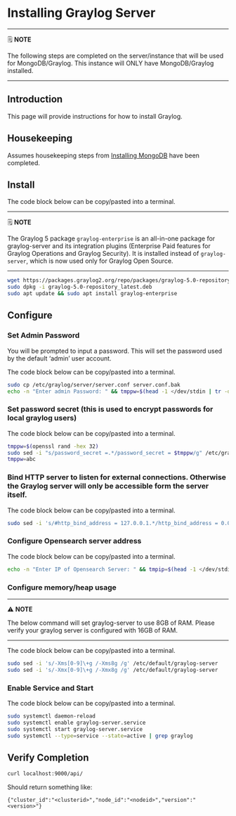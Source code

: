 # Installing Graylog Server

---
🗒️ **NOTE**

The following steps are completed on the server/instance that will be used for MongoDB/Graylog. This instance will ONLY have MongoDB/Graylog installed.

---

## Introduction

This page will provide instructions for how to install Graylog.

## Housekeeping

Assumes housekeeping steps from [Installing MongoDB](installing%20mongodb.md#housekeeping) have been completed.

## Install

The code block below can be copy/pasted into a terminal.

---
🗒️ **NOTE**

The Graylog 5 package `graylog-enterprise` is an all-in-one package for graylog-server and its integration plugins (Enterprise Paid features for Graylog Operations and Graylog Security). It is installed instead of `graylog-server`, which is now used only for Graylog Open Source.

---

```sh
wget https://packages.graylog2.org/repo/packages/graylog-5.0-repository_latest.deb
sudo dpkg -i graylog-5.0-repository_latest.deb
sudo apt update && sudo apt install graylog-enterprise

```

## Configure
### Set Admin Password

You will be prompted to input a password. This will set the password used by the default ‘admin’ user account.

The code block below can be copy/pasted into a terminal.

```sh
sudo cp /etc/graylog/server/server.conf server.conf.bak
echo -n "Enter admin Password: " && tmppw=$(head -1 </dev/stdin | tr -d '\n' | sha256sum | cut -d" " -f1) && sudo sed -i "s/root_password_sha2 =.*/root_password_sha2 = $tmppw/g" /etc/graylog/server/server.conf

```

### Set password secret (this is used to encrypt passwords for local graylog users)

The code block below can be copy/pasted into a terminal.

```sh
tmppw=$(openssl rand -hex 32)
sudo sed -i "s/password_secret =.*/password_secret = $tmppw/g" /etc/graylog/server/server.conf
tmppw=abc

```

### Bind HTTP server to listen for external connections. Otherwise the Graylog server will only be accessible form the server itself.

The code block below can be copy/pasted into a terminal.

```sh
sudo sed -i 's/#http_bind_address = 127.0.0.1.*/http_bind_address = 0.0.0.0:9000/g' /etc/graylog/server/server.conf

```

### Configure Opensearch server address

The code block below can be copy/pasted into a terminal.

```sh
echo -n "Enter IP of Opensearch Server: " && tmpip=$(head -1 </dev/stdin) && sudo sed -i "s/#elasticsearch_hosts = .*/elasticsearch_hosts = http\:\/\/$tmpip\:9200/g" /etc/graylog/server/server.conf

```

### Configure memory/heap usage

---
⚠️ **NOTE**

The below command will set graylog-server to use 8GB of RAM. Please verify your graylog server is configured with 16GB of RAM.

---

The code block below can be copy/pasted into a terminal.

```sh
sudo sed -i 's/-Xms[0-9]\+g /-Xms8g /g' /etc/default/graylog-server
sudo sed -i 's/-Xmx[0-9]\+g /-Xmx8g /g' /etc/default/graylog-server

```

### Enable Service and Start

The code block below can be copy/pasted into a terminal.

```sh
sudo systemctl daemon-reload
sudo systemctl enable graylog-server.service
sudo systemctl start graylog-server.service
sudo systemctl --type=service --state=active | grep graylog

```

## Verify Completion

```sh
curl localhost:9000/api/
```

Should return something like:

```
{"cluster_id":"<clusterid>","node_id":"<nodeid>","version":"<version>"}
```

